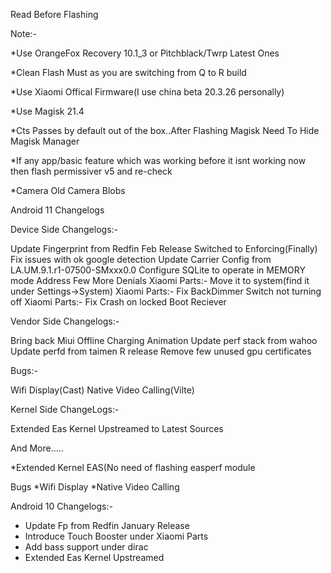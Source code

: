 Read Before Flashing

Note:-

*Use OrangeFox Recovery 10.1_3 or Pitchblack/Twrp Latest Ones

*Clean Flash Must as you are  switching from Q to R build

*Use Xiaomi Offical Firmware(I use china beta 20.3.26 personally)

*Use Magisk 21.4

*Cts Passes by default out of the box..After Flashing Magisk Need To Hide Magisk Manager

*If any app/basic feature which was working before it isnt working now then flash permissiver v5 and re-check 


*Camera
Old Camera Blobs

Android 11 Changelogs

Device Side Changelogs:-

Update Fingerprint from Redfin Feb Release
Switched to Enforcing(Finally)
Fix issues with ok google detection
Update Carrier Config from LA.UM.9.1.r1-07500-SMxxx0.0
Configure SQLite to operate in MEMORY mode
Address Few More Denials
Xiaomi Parts:- Move it to system(find it under Settings->System)
Xiaomi Parts:- Fix BackDimmer Switch not turning off
Xiaomi Parts:- Fix Crash on locked Boot Reciever


Vendor Side Changelogs:-

Bring back Miui Offline Charging Animation
Update perf stack from wahoo
Update perfd from taimen R release
Remove few unused gpu certificates

Bugs:-

Wifi Display(Cast)
Native Video Calling(Vilte)


Kernel Side ChangeLogs:-

Extended Eas Kernel
Upstreamed to Latest Sources

And More.....

*Extended Kernel EAS(No need of flashing easperf module

Bugs
*Wifi Display
*Native Video Calling

Android 10 Changelogs:-

* Update Fp from Redfin January Release 
* Introduce Touch Booster under Xiaomi Parts
* Add bass support under dirac
* Extended Eas Kernel Upstreamed

